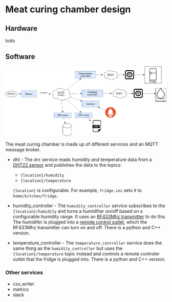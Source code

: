 # Meat curing chamber design

## Hardware

todo

## Software

![alt text](./architecture.png "Architecture")

The meat curing chamber is made up of different services and an MQTT message broker.

* dht - The `dht` service reads humidity and temperature data from a [DHT22 sensor](https://www.adafruit.com/product/385) and publishes the data to the topics:
    * `{location}/humidity`
    * `{location}/temperature`

  `{location}` is configurable. For example, `fridge.ini` sets it to `home/kitchen/fridge`.

* humidity_controller - The `humidity_controller` service subscribes to the `{location}/humidity` and turns a humidifier on/off based on a configurable humidity range. It uses an [RF433Mhz transmitter](https://www.electrodragon.com/product/433m-rf-wireless-transmitter-module/) to do this.  The humidifer is plugged into a [remote control outlet](https://www.etekcity.com/product/100068), which the RF433Mhz transmitter can turn on and off. There is a python and C++ version.

* temperature_controller - The `temperature_controller` service does the same thing as the `humidity_controller` but uses the `{location}/temperature` topic instead and controls a remote controler outlet that the fridge is plugged into. There is a python and C++ version.

### Other services

* csv_writer
* metrics
* slack
